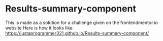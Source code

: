 # Results-summary-component
This is made as a solution for a challenge given on the frontendmentor.io website 
Here is how it looks like: https://justaprogrammer321.github.io/Results-summary-component/

